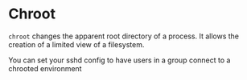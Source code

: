 # Chroot
`chroot` changes the apparent root directory of a process. It allows the creation of a limited view of a filesystem.

You can set your sshd config to have users in a group connect to a chrooted environment